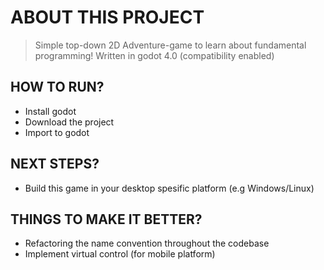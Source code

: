 # ABOUT THIS PROJECT
> Simple top-down 2D Adventure-game to learn about fundamental programming!
> Written in godot 4.0 (compatibility enabled)

## HOW TO RUN?
- Install godot
- Download the project
- Import to godot

## NEXT STEPS?
- Build this game in your desktop spesific platform (e.g Windows/Linux)

## THINGS TO MAKE IT BETTER?
- Refactoring the name convention throughout the codebase
- Implement virtual control (for mobile platform)

